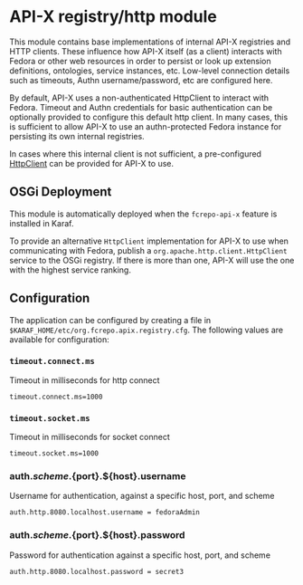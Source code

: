 # API-X registry/http module

This module contains base implementations of internal API-X registries and HTTP clients.  These influence how API-X itself (as a client) interacts with Fedora or other web resources in order to persist or look up extension definitions, ontologies, service instances, etc.  Low-level connection
details such as timeouts, Authn username/password, etc are configured here.

By default, API-X uses a non-authenticated HttpClient to interact with Fedora.  Timeout and Authn credentials for basic authentication can be optionally provided to configure this default http client.  In many cases, this is sufficient to allow API-X to use an authn-protected Fedora instance for persisting its own internal registries.  

In cases where this internal client is not sufficient, a pre-configured [HttpClient](https://hc.apache.org/httpcomponents-client-ga/tutorial/html/index.html) can be provided for API-X to use.  

## OSGi Deployment

This module is automatically deployed when the `fcrepo-api-x` feature is installed in Karaf.

To provide an alternative `HttpClient` implementation for API-X to use when communicating with Fedora, publish a `org.apache.http.client.HttpClient` service to the OSGi registry.  If there is more than one, API-X will use the one with the highest service ranking.

## Configuration

The application can be configured by creating a file in
`$KARAF_HOME/etc/org.fcrepo.apix.registry.cfg`. The following
values are available for configuration:

### `timeout.connect.ms`

Timeout in milliseconds for http connect

    timeout.connect.ms=1000

### `timeout.socket.ms`
    
Timeout in milliseconds for socket connect

    timeout.socket.ms=1000

### auth.${scheme}.${port}.${host}.username
    
Username for authentication, against a specific host, port, and scheme

    auth.http.8080.localhost.username = fedoraAdmin

### auth.${scheme}.${port}.${host}.password

Password for authentication against a specific host, port, and scheme     

    auth.http.8080.localhost.password = secret3
